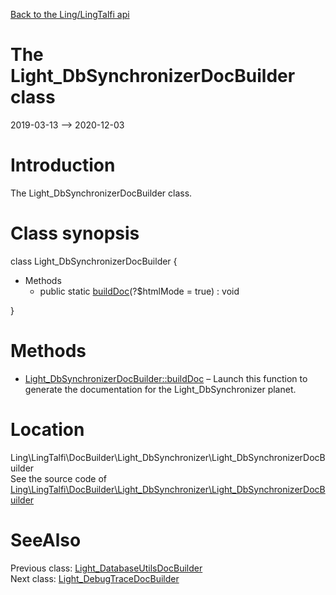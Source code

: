 [Back to the Ling/LingTalfi api](https://github.com/lingtalfi/LingTalfi/blob/master/doc/api/Ling/LingTalfi.md)



The Light_DbSynchronizerDocBuilder class
================
2019-03-13 --> 2020-12-03






Introduction
============

The Light_DbSynchronizerDocBuilder class.



Class synopsis
==============


class <span class="pl-k">Light_DbSynchronizerDocBuilder</span>  {

- Methods
    - public static [buildDoc](https://github.com/lingtalfi/LingTalfi/blob/master/doc/api/Ling/LingTalfi/DocBuilder/Light_DbSynchronizer/Light_DbSynchronizerDocBuilder/buildDoc.md)(?$htmlMode = true) : void

}






Methods
==============

- [Light_DbSynchronizerDocBuilder::buildDoc](https://github.com/lingtalfi/LingTalfi/blob/master/doc/api/Ling/LingTalfi/DocBuilder/Light_DbSynchronizer/Light_DbSynchronizerDocBuilder/buildDoc.md) &ndash; Launch this function to generate the documentation for the Light_DbSynchronizer planet.





Location
=============
Ling\LingTalfi\DocBuilder\Light_DbSynchronizer\Light_DbSynchronizerDocBuilder<br>
See the source code of [Ling\LingTalfi\DocBuilder\Light_DbSynchronizer\Light_DbSynchronizerDocBuilder](https://github.com/lingtalfi/LingTalfi/blob/master/DocBuilder/Light_DbSynchronizer/Light_DbSynchronizerDocBuilder.php)



SeeAlso
==============
Previous class: [Light_DatabaseUtilsDocBuilder](https://github.com/lingtalfi/LingTalfi/blob/master/doc/api/Ling/LingTalfi/DocBuilder/Light_DatabaseUtils/Light_DatabaseUtilsDocBuilder.md)<br>Next class: [Light_DebugTraceDocBuilder](https://github.com/lingtalfi/LingTalfi/blob/master/doc/api/Ling/LingTalfi/DocBuilder/Light_DebugTrace/Light_DebugTraceDocBuilder.md)<br>
